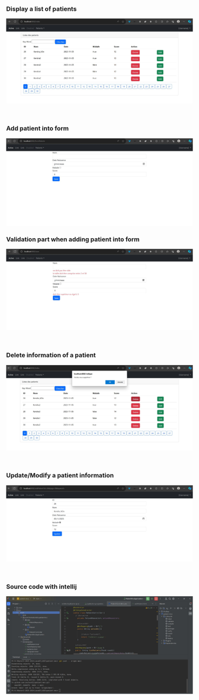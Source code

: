 <h3>Display a list of patients</h3>

![1.JPG](src%2Fmain%2Fresources%2Fstatic%2Fimages%2F1.JPG)

<br />
<h3>Add patient into form</h3>

   ![2.JPG](src%2Fmain%2Fresources%2Fstatic%2Fimages%2F2.JPG)
<br />

<h3>Validation part when adding patient into form</h3>

![3.JPG](src%2Fmain%2Fresources%2Fstatic%2Fimages%2F3.JPG)

<br />
<h3>Delete information of a patient</h3>

![4.JPG](src%2Fmain%2Fresources%2Fstatic%2Fimages%2F4.JPG)

<br />
<h3>Update/Modify a patient information</h3>

![5.JPG](src%2Fmain%2Fresources%2Fstatic%2Fimages%2F5.JPG)

<br />
<h3>Source code with intellij</h3>

![6.JPG](src%2Fmain%2Fresources%2Fstatic%2Fimages%2F6.JPG)
